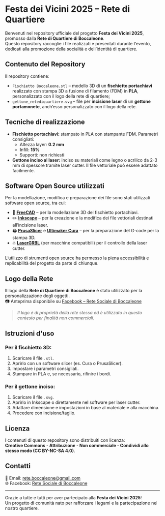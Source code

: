 # Festa dei Vicini 2025 – Rete di Quartiere

Benvenuti nel repository ufficiale del progetto **Festa dei Vicini 2025**, promosso dalla **Rete di Quartiere di Boccaleone**.  
Questo repository raccoglie i file realizzati e presentati durante l'evento, dedicati alla promozione della socialità e dell’identità di quartiere.

## Contenuto del Repository

Il repository contiene:

- `Fischietto Boccaleone.stl` – modello 3D di un **fischietto portachiavi** realizzato con stampa 3D a fusione di filamento (FDM) in **PLA**, personalizzato con il logo della rete di quartiere;
- `gettone_retediquartiere.svg` – file per **incisione laser** di un **gettone portamonete**, anch’esso personalizzato con il logo della rete.

## Tecniche di realizzazione

- **Fischietto portachiavi:** stampato in PLA con stampante FDM. Parametri consigliati:
  - Altezza layer: **0.2 mm**
  - Infill: **15%**
  - Supporti: non richiesti
- **Gettone inciso al laser:** inciso su materiali come legno o acrilico da 2-3 mm di spessore tramite laser cutter. Il file vettoriale può essere adattato facilmente.

## Software Open Source utilizzati

Per la modellazione, modifica e preparazione dei file sono stati utilizzati software open source, tra cui:

- 🧊 **[FreeCAD](https://www.freecad.org/)** – per la modellazione 3D del fischietto portachiavi.
- ✏️ **[Inkscape](https://inkscape.org/)** – per la creazione e la modifica dei file vettoriali destinati all’incisione laser.
- 🖨️ **[PrusaSlicer](https://www.prusa3d.com/prusaslicer/)** e **[Ultimaker Cura](https://ultimaker.com/software/ultimaker-cura)** – per la preparazione del G-code per la stampa 3D.
- 🔥 **[LaserGRBL](https://lasergrbl.com/)** (per macchine compatibili) per il controllo della laser cutter.

L’utilizzo di strumenti open source ha permesso la piena accessibilità e replicabilità del progetto da parte di chiunque.

## Logo della Rete

Il logo della **Rete di Quartiere di Boccaleone** è stato utilizzato per la personalizzazione degli oggetti.  
📷 Anteprima disponibile su [Facebook – Rete Sociale di Boccaleone](https://www.facebook.com/retesocialeboccaleone)

> _Il logo è di proprietà della rete stessa ed è utilizzato in questo contesto per finalità non commerciali._

## Istruzioni d'uso

### Per il fischietto 3D:
1. Scaricare il file `.stl`.
2. Aprirlo con un software slicer (es. Cura o PrusaSlicer).
3. Impostare i parametri consigliati.
4. Stampare in PLA e, se necessario, rifinire i bordi.

### Per il gettone inciso:
1. Scaricare il file `.svg`.
2. Aprirlo in Inkscape o direttamente nel software per laser cutter.
3. Adattare dimensione e impostazioni in base al materiale e alla macchina.
4. Procedere con incisione/taglio.

## Licenza

I contenuti di questo repository sono distribuiti con licenza:  
**Creative Commons - Attribuzione - Non commerciale - Condividi allo stesso modo (CC BY-NC-SA 4.0)**.

## Contatti

📧 Email: [rete.boccaleone@gmail.com](mailto:rete.boccaleone@gmail.com)  
🌐 Facebook: [Rete Sociale di Boccaleone](https://www.facebook.com/retesocialeboccaleone)

---

Grazie a tutte e tutti per aver partecipato alla **Festa dei Vicini 2025**!  
Un progetto di comunità nato per rafforzare i legami e la partecipazione nel nostro quartiere.
